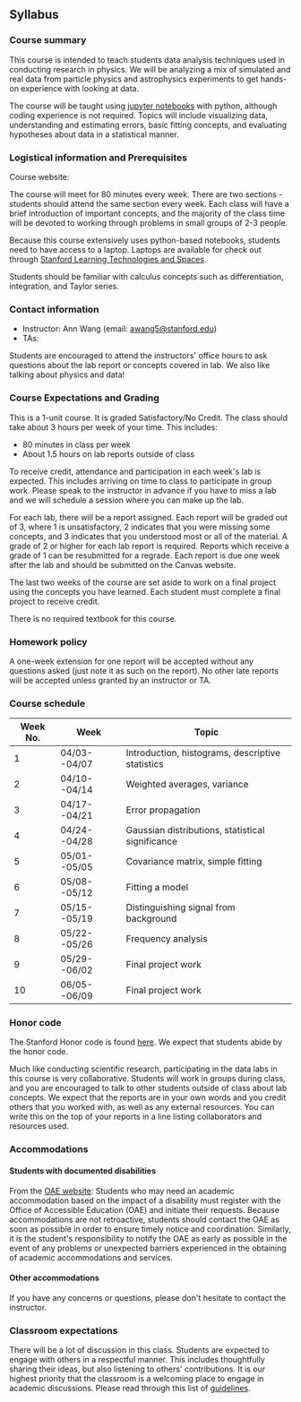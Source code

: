 ## Syllabus

### Course summary
This course is intended to teach students data analysis techniques used in conducting research in physics. We will be analyzing a mix of simulated and real data from particle physics and astrophysics experiments to get hands-on experience with looking at data. 

The course will be taught using [jupyter notebooks](https://jupyter.org) with python, although coding experience is not required. Topics will include visualizing data, understanding and estimating errors, basic fitting concepts, and evaluating hypotheses about data in a statistical manner. 

### Logistical information and Prerequisites

Course website: 

The course will meet for 80 minutes every week. There are two sections - students should attend the same section every week. Each class will have a brief introduction of important concepts, and the majority of the class time will be devoted to working through problems in small groups of 2-3 people. 

Because this course extensively uses python-based notebooks, students need to have access to a laptop. Laptops are available for check out through [Stanford Learning Technologies and Spaces](https://thehub.stanford.edu/services/computers-software-equipment/borrow-equipment).

Students should be familiar with calculus concepts such as differentiation, integration, and Taylor series. 

### Contact information

- Instructor: Ann Wang (email: awang5@stanford.edu)
- TAs:

Students are encouraged to attend the instructors' office hours to ask questions about the lab report or concepts covered in lab. We also like talking about physics and data! 

### Course Expectations and Grading
This is a 1-unit course. It is graded Satisfactory/No Credit. The class should take about 3 hours per week of your time. This includes:
- 80 minutes in class per week
- About 1.5 hours on lab reports outside of class

To receive credit, attendance and participation in each week's lab is expected. This includes arriving on time to class to participate in group work. Please speak to the instructor in advance if you have to miss a lab and we will schedule a session where you can make up the lab. 

For each lab, there will be a report assigned. Each report will be graded out of 3, where 1 is unsatisfactory, 2 indicates that you were missing some concepts, and 3 indicates that you understood most or all of the material. A grade of 2 or higher for each lab report is required. Reports which receive a grade of 1 can be resubmitted for a regrade. Each report is due one week after the lab and should be submitted on the Canvas website.

The last two weeks of the course are set aside to work on a final project using the concepts you have learned. Each student must complete a final project to receive credit. 

There is no required textbook for this course.

### Homework policy
A one-week extension for one report will be accepted without any questions asked (just note it as such on the report). No other late reports will be accepted unless granted by an instructor or TA.

### Course schedule

| Week No. | Week | Topic |
| -------- | ---- | ----- |
| 1 | 04/03--04/07 | Introduction, histograms, descriptive statistics |
| 2 | 04/10--04/14 | Weighted averages, variance |
| 3 | 04/17--04/21 | Error propagation | 
| 4 | 04/24--04/28 | Gaussian distributions, statistical significance |
| 5 | 05/01--05/05 | Covariance matrix, simple fitting |
| 6 | 05/08--05/12 | Fitting a model |
| 7 | 05/15--05/19 | Distinguishing signal from background |
| 8 | 05/22--05/26 | Frequency analysis |
| 9 | 05/29--06/02 | Final project work | 
| 10 | 06/05--06/09 | Final project work | 

### Honor code
The Stanford Honor code is found [here](https://communitystandards.stanford.edu/policies-guidance/honor-code). We expect that students abide by the honor code.

Much like conducting scientific research, participating in the data labs in this course is very collaborative. Students will work in groups during class, and you are encouraged to talk to other students outside of class about lab concepts. We expect that the reports are in your own words and you credit others that you worked with, as well as any external resources. You can write this on the top of your reports in a line listing collaborators and resources used.

### Accommodations
#### Students with documented disabilities
From the [OAE website](https://oae.stanford.edu/students/accommodations-services/academic-accommodations): Students who may need an academic accommodation based on the impact of a disability must register with the Office of Accessible Education (OAE) and initiate their requests.  Because accommodations are not retroactive, students should contact the OAE as soon as possible in order to ensure timely notice and coordination.  Similarly, it is the student's responsibility to notify the OAE as early as possible in the event of any problems or unexpected barriers experienced in the obtaining of academic accommodations and services. 
#### Other accommodations
If you have any concerns or questions, please don't hesitate to contact the instructor.

### Classroom expectations
There will be a lot of discussion in this class. Students are expected to engage with others in a respectful manner. This includes thoughtfully sharing their ideas, but also listening to others' contributions. It is our highest priority that the classroom is a welcoming place to engage in academic discussions. Please read through this list of [guidelines](social.html).
